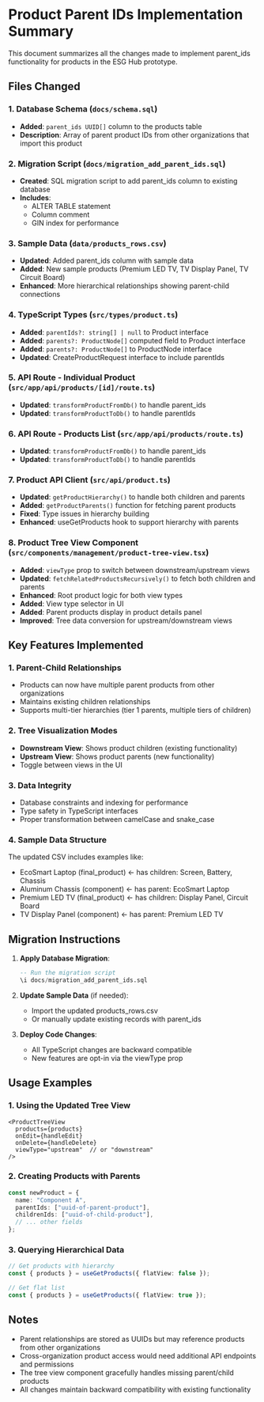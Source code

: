 # Product Parent IDs Implementation Summary

This document summarizes all the changes made to implement parent_ids functionality for products in the ESG Hub prototype.

## Files Changed

### 1. Database Schema (`docs/schema.sql`)
- **Added**: `parent_ids UUID[]` column to the products table
- **Description**: Array of parent product IDs from other organizations that import this product

### 2. Migration Script (`docs/migration_add_parent_ids.sql`)
- **Created**: SQL migration script to add parent_ids column to existing database
- **Includes**: 
  - ALTER TABLE statement
  - Column comment
  - GIN index for performance

### 3. Sample Data (`data/products_rows.csv`)
- **Updated**: Added parent_ids column with sample data
- **Added**: New sample products (Premium LED TV, TV Display Panel, TV Circuit Board)
- **Enhanced**: More hierarchical relationships showing parent-child connections

### 4. TypeScript Types (`src/types/product.ts`)
- **Added**: `parentIds?: string[] | null` to Product interface
- **Added**: `parents?: ProductNode[]` computed field to Product interface
- **Added**: `parents?: ProductNode[]` to ProductNode interface
- **Updated**: CreateProductRequest interface to include parentIds

### 5. API Route - Individual Product (`src/app/api/products/[id]/route.ts`)
- **Updated**: `transformProductFromDb()` to handle parent_ids
- **Updated**: `transformProductToDb()` to handle parentIds

### 6. API Route - Products List (`src/app/api/products/route.ts`)
- **Updated**: `transformProductFromDb()` to handle parent_ids
- **Updated**: `transformProductToDb()` to handle parentIds

### 7. Product API Client (`src/api/product.ts`)
- **Updated**: `getProductHierarchy()` to handle both children and parents
- **Added**: `getProductParents()` function for fetching parent products
- **Fixed**: Type issues in hierarchy building
- **Enhanced**: useGetProducts hook to support hierarchy with parents

### 8. Product Tree View Component (`src/components/management/product-tree-view.tsx`)
- **Added**: `viewType` prop to switch between downstream/upstream views
- **Updated**: `fetchRelatedProductsRecursively()` to fetch both children and parents
- **Enhanced**: Root product logic for both view types
- **Added**: View type selector in UI
- **Added**: Parent products display in product details panel
- **Improved**: Tree data conversion for upstream/downstream views

## Key Features Implemented

### 1. Parent-Child Relationships
- Products can now have multiple parent products from other organizations
- Maintains existing children relationships
- Supports multi-tier hierarchies (tier 1 parents, multiple tiers of children)

### 2. Tree Visualization Modes
- **Downstream View**: Shows product children (existing functionality)
- **Upstream View**: Shows product parents (new functionality)
- Toggle between views in the UI

### 3. Data Integrity
- Database constraints and indexing for performance
- Type safety in TypeScript interfaces
- Proper transformation between camelCase and snake_case

### 4. Sample Data Structure
The updated CSV includes examples like:
- EcoSmart Laptop (final_product) ← has children: Screen, Battery, Chassis
- Aluminum Chassis (component) ← has parent: EcoSmart Laptop
- Premium LED TV (final_product) ← has children: Display Panel, Circuit Board
- TV Display Panel (component) ← has parent: Premium LED TV

## Migration Instructions

1. **Apply Database Migration**:
   ```sql
   -- Run the migration script
   \i docs/migration_add_parent_ids.sql
   ```

2. **Update Sample Data** (if needed):
   - Import the updated products_rows.csv
   - Or manually update existing records with parent_ids

3. **Deploy Code Changes**:
   - All TypeScript changes are backward compatible
   - New features are opt-in via the viewType prop

## Usage Examples

### 1. Using the Updated Tree View
```tsx
<ProductTreeView 
  products={products} 
  onEdit={handleEdit} 
  onDelete={handleDelete}
  viewType="upstream"  // or "downstream"
/>
```

### 2. Creating Products with Parents
```typescript
const newProduct = {
  name: "Component A",
  parentIds: ["uuid-of-parent-product"],
  childrenIds: ["uuid-of-child-product"],
  // ... other fields
};
```

### 3. Querying Hierarchical Data
```typescript
// Get products with hierarchy
const { products } = useGetProducts({ flatView: false });

// Get flat list
const { products } = useGetProducts({ flatView: true });
```

## Notes

- Parent relationships are stored as UUIDs but may reference products from other organizations
- Cross-organization product access would need additional API endpoints and permissions
- The tree view component gracefully handles missing parent/child products
- All changes maintain backward compatibility with existing functionality
